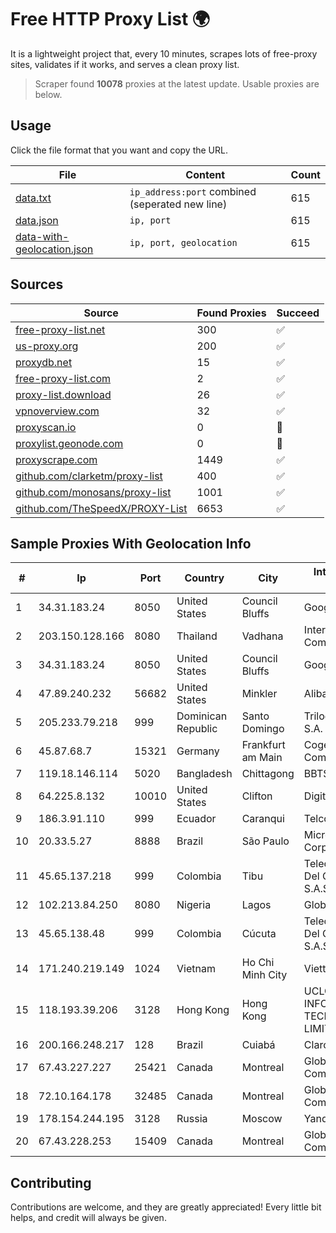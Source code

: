 
# Free HTTP Proxy List 🌍

It is a lightweight project that, every 10 minutes, scrapes lots of free-proxy sites, validates if it works, and serves a clean proxy list.


> Scraper found **10078** proxies at the latest update. Usable proxies are below.

## Usage

Click the file format that you want and copy the URL.


|File|Content|Count|
|----|-------|-----|
|[data.txt](https://raw.githubusercontent.com/themiralay/Proxy-List-World/master/data.txt)|`ip_address:port` combined (seperated new line)|615|
|[data.json](https://raw.githubusercontent.com/themiralay/Proxy-List-World/master/data.json)|`ip, port`|615|
|[data-with-geolocation.json](https://raw.githubusercontent.com/themiralay/Proxy-List-World/master/data-with-geolocation.json)|`ip, port, geolocation`|615|

## Sources

|Source|Found Proxies|Succeed|
|------|-------------|-------|
|[free-proxy-list.net](https://free-proxy-list.net)|300|✅|
|[us-proxy.org](https://www.us-proxy.org)|200|✅|
|[proxydb.net](http://proxydb.net)|15|✅|
|[free-proxy-list.com](https://free-proxy-list.com/?page=&port=&type%5B%5D=http&type%5B%5D=https&up_time=0&search=Search)|2|✅|
|[proxy-list.download](https://www.proxy-list.download/HTTP)|26|✅|
|[vpnoverview.com](https://vpnoverview.com/privacy/anonymous-browsing/free-proxy-servers)|32|✅|
|[proxyscan.io](https://www.proxyscan.io)|0|🚫|
|[proxylist.geonode.com](https://proxylist.geonode.com/api/proxy-list?limit=300&page=1&sort_by=lastChecked&sort_type=desc&protocols=http,https)|0|🚫|
|[proxyscrape.com](https://api.proxyscrape.com/v2/?request=displayproxies&protocol=http&timeout=10000&country=all&ssl=all&anonymity=all)|1449|✅|
|[github.com/clarketm/proxy-list](https://raw.githubusercontent.com/clarketm/proxy-list/master/proxy-list-raw.txt)|400|✅|
|[github.com/monosans/proxy-list](https://raw.githubusercontent.com/monosans/proxy-list/main/proxies/http.txt)|1001|✅|
|[github.com/TheSpeedX/PROXY-List](https://raw.githubusercontent.com/TheSpeedX/PROXY-List/master/http.txt)|6653|✅|


## Sample Proxies With Geolocation Info

|#|Ip|Port|Country|City|Internet Service Provider|
|-|--|----|-------|----|-------------------------|
|1|34.31.183.24|8050|United States|Council Bluffs|Google LLC|
|2|203.150.128.166|8080|Thailand|Vadhana|Internet Thailand Company Ltd|
|3|34.31.183.24|8050|United States|Council Bluffs|Google LLC|
|4|47.89.240.232|56682|United States|Minkler|Alibaba.com LLC|
|5|205.233.79.218|999|Dominican Republic|Santo Domingo|Trilogy Dominicana, S.A.|
|6|45.87.68.7|15321|Germany|Frankfurt am Main|Cogent Communications|
|7|119.18.146.114|5020|Bangladesh|Chittagong|BBTS Network|
|8|64.225.8.132|10010|United States|Clifton|DigitalOcean, LLC|
|9|186.3.91.110|999|Ecuador|Caranqui|Telconet S.A|
|10|20.33.5.27|8888|Brazil|São Paulo|Microsoft Corporation|
|11|45.65.137.218|999|Colombia|Tibu|Telecomunicaciones Del Catatumbo S.A.S|
|12|102.213.84.250|8080|Nigeria|Lagos|Globacom Limited|
|13|45.65.138.48|999|Colombia|Cúcuta|Telecomunicaciones Del Catatumbo S.A.S|
|14|171.240.219.149|1024|Vietnam|Ho Chi Minh City|Viettel Corporation|
|15|118.193.39.206|3128|Hong Kong|Hong Kong|UCLOUD INFORMATION TECHNOLOGY (HK) LIMITED|
|16|200.166.248.217|128|Brazil|Cuiabá|Claro S.A|
|17|67.43.227.227|25421|Canada|Montreal|GloboTech Communications|
|18|72.10.164.178|32485|Canada|Montreal|GloboTech Communications|
|19|178.154.244.195|3128|Russia|Moscow|Yandex Cloud|
|20|67.43.228.253|15409|Canada|Montreal|GloboTech Communications|



## Contributing

Contributions are welcome, and they are greatly appreciated! Every
little bit helps, and credit will always be given.

